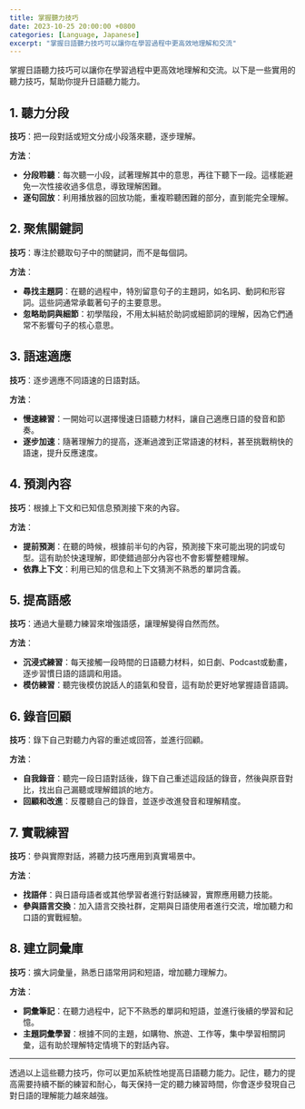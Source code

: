 ```yaml
---
title: 掌握聽力技巧
date: 2023-10-25 20:00:00 +0800
categories: [Language, Japanese]
excerpt: "掌握日語聽力技巧可以讓你在學習過程中更高效地理解和交流"
---
```


掌握日語聽力技巧可以讓你在學習過程中更高效地理解和交流。以下是一些實用的聽力技巧，幫助你提升日語聽力能力。

## **1. 聽力分段**

**技巧**：把一段對話或短文分成小段落來聽，逐步理解。

**方法**：
- **分段聆聽**：每次聽一小段，試著理解其中的意思，再往下聽下一段。這樣能避免一次性接收過多信息，導致理解困難。
- **逐句回放**：利用播放器的回放功能，重複聆聽困難的部分，直到能完全理解。

## **2. 聚焦關鍵詞**

**技巧**：專注於聽取句子中的關鍵詞，而不是每個詞。

**方法**：
- **尋找主題詞**：在聽的過程中，特別留意句子的主題詞，如名詞、動詞和形容詞。這些詞通常承載著句子的主要意思。
- **忽略助詞與細節**：初學階段，不用太糾結於助詞或細節詞的理解，因為它們通常不影響句子的核心意思。

## **3. 語速適應**

**技巧**：逐步適應不同語速的日語對話。

**方法**：
- **慢速練習**：一開始可以選擇慢速日語聽力材料，讓自己適應日語的發音和節奏。
- **逐步加速**：隨著理解力的提高，逐漸過渡到正常語速的材料，甚至挑戰稍快的語速，提升反應速度。

## **4. 預測內容**

**技巧**：根據上下文和已知信息預測接下來的內容。

**方法**：
- **提前預測**：在聽的時候，根據前半句的內容，預測接下來可能出現的詞或句型。這有助於快速理解，即使錯過部分內容也不會影響整體理解。
- **依靠上下文**：利用已知的信息和上下文猜測不熟悉的單詞含義。

## **5. 提高語感**

**技巧**：通過大量聽力練習來增強語感，讓理解變得自然而然。

**方法**：
- **沉浸式練習**：每天接觸一段時間的日語聽力材料，如日劇、Podcast或動畫，逐步習慣日語的語調和用語。
- **模仿練習**：聽完後模仿說話人的語氣和發音，這有助於更好地掌握語音語調。

## **6. 錄音回顧**

**技巧**：錄下自己對聽力內容的重述或回答，並進行回顧。

**方法**：
- **自我錄音**：聽完一段日語對話後，錄下自己重述這段話的錄音，然後與原音對比，找出自己漏聽或理解錯誤的地方。
- **回顧和改進**：反覆聽自己的錄音，並逐步改進發音和理解精度。

## **7. 實戰練習**

**技巧**：參與實際對話，將聽力技巧應用到真實場景中。

**方法**：
- **找語伴**：與日語母語者或其他學習者進行對話練習，實際應用聽力技能。
- **參與語言交換**：加入語言交換社群，定期與日語使用者進行交流，增加聽力和口語的實戰經驗。

## **8. 建立詞彙庫**

**技巧**：擴大詞彙量，熟悉日語常用詞和短語，增加聽力理解力。

**方法**：
- **詞彙筆記**：在聽力過程中，記下不熟悉的單詞和短語，並進行後續的學習和記憶。
- **主題詞彙學習**：根據不同的主題，如購物、旅遊、工作等，集中學習相關詞彙，這有助於理解特定情境下的對話內容。

---

透過以上這些聽力技巧，你可以更加系統性地提高日語聽力能力。記住，聽力的提高需要持續不斷的練習和耐心，每天保持一定的聽力練習時間，你會逐步發現自己對日語的理解能力越來越強。
